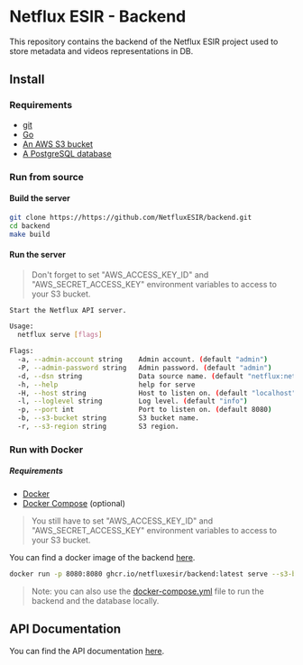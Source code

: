 # Netflux ESIR - Backend

This repository contains the backend of the Netflux ESIR project used to store metadata and videos representations in DB.

## Install

### Requirements

- [git](https://git-scm.com/downloads)
- [Go](https://golang.org/doc/install)
- [An AWS S3 bucket](https://docs.aws.amazon.com/AmazonS3/latest/userguide/creating-bucket.html)
- [A PostgreSQL database](https://www.postgresql.org/download/)

### Run from source

#### Build the server

```bash
git clone https://https://github.com/NetfluxESIR/backend.git
cd backend
make build
```

#### Run the server

> Don't forget to set "AWS_ACCESS_KEY_ID" and "AWS_SECRET_ACCESS_KEY" environment variables to access to your S3 bucket.

```bash
Start the Netflux API server.

Usage:
  netflux serve [flags]

Flags:
  -a, --admin-account string    Admin account. (default "admin")
  -P, --admin-password string   Admin password. (default "admin")
  -d, --dsn string              Data source name. (default "netflux:netflux@postgres:5432/netflux?sslmode=disable")
  -h, --help                    help for serve
  -H, --host string             Host to listen on. (default "localhost")
  -l, --loglevel string         Log level. (default "info")
  -p, --port int                Port to listen on. (default 8080)
  -b, --s3-bucket string        S3 bucket name.
  -r, --s3-region string        S3 region.
```

### Run with Docker

##### Requirements

- [Docker](https://docs.docker.com/get-docker/)
- [Docker Compose](https://docs.docker.com/compose/install/) (optional)

> You still have to set "AWS_ACCESS_KEY_ID" and "AWS_SECRET_ACCESS_KEY" environment variables to access to your S3 bucket.

You can find a docker image of the backend [here](https://github.com/NetfluxESIR/backend/pkgs/container/backend).

```bash
docker run -p 8080:8080 ghcr.io/netfluxesir/backend:latest serve --s3-bucket <your-bucket-name> --s3-region <your-bucket-region>
```

> Note: you can also use the [docker-compose.yml](./docker-compose.yaml) file to run the backend and the database locally.


## API Documentation

You can find the API documentation [here](./pkg/api/specs/pkg/video-api/openapi.yaml).
